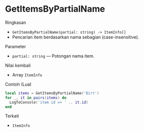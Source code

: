 # GetItemsByPartialName

Ringkasan
- `GetItemsByPartialName(partial: string) -> ItemInfo[]`
- Pencarian item berdasarkan nama sebagian (case-insensitive).

Parameter
- `partial: string` — Potongan nama item.

Nilai kembali
- Array `ItemInfo`

Contoh (Lua)
```lua
local items = GetItemsByPartialName('Dirt')
for _, it in pairs(items) do
  LogToConsole('item id => ' .. it.id)
end
```

Terkait
- `ItemInfo`

